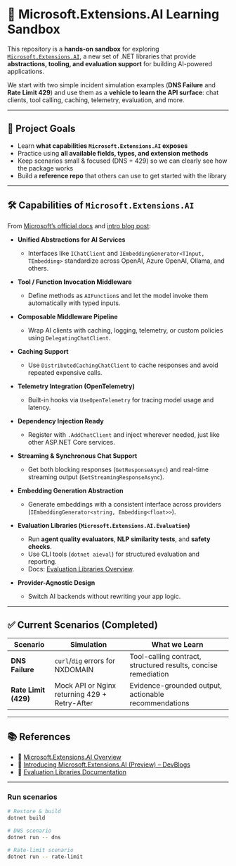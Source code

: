 # 🚀 Microsoft.Extensions.AI Learning Sandbox

This repository is a **hands-on sandbox** for exploring [`Microsoft.Extensions.AI`](https://learn.microsoft.com/en-us/dotnet/ai/microsoft-extensions-ai?utm_source=chatgpt.com), a new set of .NET libraries that provide **abstractions, tooling, and evaluation support** for building AI-powered applications.  

We start with two simple incident simulation examples (**DNS Failure** and **Rate Limit 429**) and use them as a **vehicle to learn the API surface**: chat clients, tool calling, caching, telemetry, evaluation, and more.

---

## 🎯 Project Goals

- Learn **what capabilities `Microsoft.Extensions.AI` exposes**  
- Practice using **all available fields, types, and extension methods**  
- Keep scenarios small & focused (DNS + 429) so we can clearly see how the package works  
- Build a **reference repo** that others can use to get started with the library  

---

## 🛠️ Capabilities of `Microsoft.Extensions.AI`

From [Microsoft’s official docs](https://learn.microsoft.com/en-us/dotnet/ai/microsoft-extensions-ai?utm_source=chatgpt.com) and [intro blog post](https://devblogs.microsoft.com/dotnet/introducing-microsoft-extensions-ai-preview/?utm_source=chatgpt.com):

- **Unified Abstractions for AI Services**  
  - Interfaces like `IChatClient` and `IEmbeddingGenerator<TInput, TEmbedding>` standardize across OpenAI, Azure OpenAI, Ollama, and others.

- **Tool / Function Invocation Middleware**  
  - Define methods as `AIFunction`s and let the model invoke them automatically with typed inputs.

- **Composable Middleware Pipeline**  
  - Wrap AI clients with caching, logging, telemetry, or custom policies using `DelegatingChatClient`.

- **Caching Support**  
  - Use `DistributedCachingChatClient` to cache responses and avoid repeated expensive calls.

- **Telemetry Integration (OpenTelemetry)**  
  - Built-in hooks via `UseOpenTelemetry` for tracing model usage and latency.

- **Dependency Injection Ready**  
  - Register with `.AddChatClient` and inject wherever needed, just like other ASP.NET Core services.

- **Streaming & Synchronous Chat Support**  
  - Get both blocking responses (`GetResponseAsync`) and real-time streaming output (`GetStreamingResponseAsync`).

- **Embedding Generation Abstraction**  
  - Generate embeddings with a consistent interface across providers (`IEmbeddingGenerator<string, Embedding<float>>`).

- **Evaluation Libraries (`Microsoft.Extensions.AI.Evaluation`)**  
  - Run **agent quality evaluators**, **NLP similarity tests**, and **safety checks**.  
  - Use CLI tools (`dotnet aieval`) for structured evaluation and reporting.  
  - Docs: [Evaluation Libraries Overview](https://learn.microsoft.com/en-us/dotnet/ai/conceptual/evaluation-libraries?utm_source=chatgpt.com).

- **Provider-Agnostic Design**  
  - Switch AI backends without rewriting your app logic.

---

## ✅ Current Scenarios (Completed)

| Scenario | Simulation | What we Learn |
|----------|------------|---------------|
| **DNS Failure** | `curl`/`dig` errors for NXDOMAIN | Tool-calling contract, structured results, concise remediation |
| **Rate Limit (429)** | Mock API or Nginx returning 429 + Retry-After | Evidence-grounded output, actionable recommendations |

---
## 📚 References

- 📖 [Microsoft.Extensions.AI Overview](https://learn.microsoft.com/en-us/dotnet/ai/microsoft-extensions-ai?utm_source=chatgpt.com)  
- 📰 [Introducing Microsoft.Extensions.AI (Preview) – DevBlogs](https://devblogs.microsoft.com/dotnet/introducing-microsoft-extensions-ai-preview/?utm_source=chatgpt.com)  
- 📖 [Evaluation Libraries Documentation](https://learn.microsoft.com/en-us/dotnet/ai/conceptual/evaluation-libraries?utm_source=chatgpt.com)

---
### Run scenarios
```bash
# Restore & build
dotnet build

# DNS scenario
dotnet run -- dns

# Rate-limit scenario
dotnet run -- rate-limit

